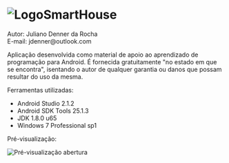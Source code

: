 ﻿<h1><img src="http://jdenner.com/resources/android-smarthouse.png" alt="Logo">SmartHouse</h1>
<p>Autor: Juliano Denner da Rocha<br>E-mail: jdenner@outlook.com</p>
<p>Aplicação desenvolvida como material de apoio ao aprendizado de programação para Android. É fornecida gratuitamente "no estado em que se encontra", isentando o autor de qualquer garantia ou danos que possam resultar do uso da mesma.</p>
<p>Ferramentas utilizadas:
  <ul>
    <li>Android Studio 2.1.2</li>
    <li>Android SDK Tools 25.1.3</li>	
    <li>JDK 1.8.0 u65</li>
    <li>Windows 7 Professional sp1</li>
  </ul>
</p>
<p>Pré-visualização:</p>
<img src="http://jdenner.com/resources/android-smarthouse1.png" alt="Pré-visualização abertura">
